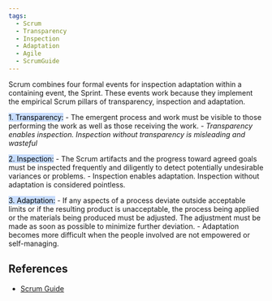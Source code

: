```yaml
---
tags:
  - Scrum
  - Transparency
  - Inspection
  - Adaptation
  - Agile
  - ScrumGuide
---
```

Scrum combines four formal events for inspection adaptation within a containing event, the Sprint. These events work because they implement the empirical Scrum pillars of transparency, inspection and adaptation.

<mark style="background: #ADCCFFA6;">1. Transparency:</mark>
	- The emergent process and work must be visible to those performing the work as well as those receiving the work.
	- *Transparency enables inspection. Inspection without transparency is misleading and wasteful*

<mark style="background: #ADCCFFA6;">2. Inspection:</mark>
	- The Scrum artifacts and the progress toward agreed goals must be inspected frequently and diligently to detect potentially undesirable variances or problems.
	- Inspection enables adaptation. Inspection without adaptation is considered pointless.

<mark style="background: #ADCCFFA6;">3. Adaptation:</mark>
	- If any aspects of a process deviate outside acceptable limits or if the resulting product is unacceptable, the process being applied or the materials being produced must be adjusted. The adjustment must be made as soon as possible to minimize further deviation.
	- Adaptation becomes more difficult when the people involved are not empowered or self-managing.

## References
- [Scrum Guide](https://scrumguides.org/scrum-guide.html)
